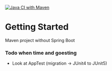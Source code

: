 [![Java CI with Maven](https://github.com/jonasdevries/mvn-testing/actions/workflows/maven.yml/badge.svg)](https://github.com/jonasdevries/mvn-testing/actions/workflows/maven.yml)

# Getting Started
Maven project without Spring Boot

### Todo when time and goesting
* Look at AppTest (migration -> JUnit4 to JUnit5)

